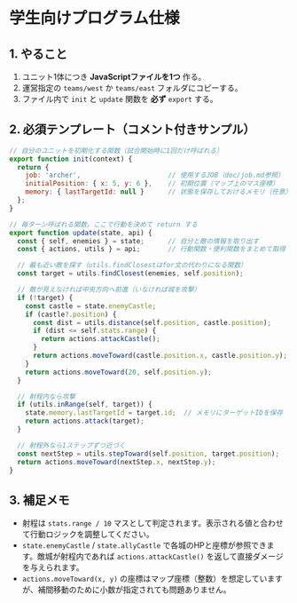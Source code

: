 # 学生向けプログラム仕様

## 1. やること
1. ユニット1体につき **JavaScriptファイルを1つ** 作る。
2. 運営指定の `teams/west` か `teams/east` フォルダにコピーする。
3. ファイル内で `init` と `update` 関数を **必ず** `export` する。

## 2. 必須テンプレート（コメント付きサンプル）
````javascript
// 自分のユニットを初期化する関数（試合開始時に1回だけ呼ばれる）
export function init(context) {
  return {
    job: 'archer',                      // 使用するJOB（doc/job.md参照）
    initialPosition: { x: 5, y: 6 },    // 初期位置（マップ上のマス座標）
    memory: { lastTargetId: null }      // 状態を保存しておけるメモリ（任意）
  };
}

// 毎ターン呼ばれる関数。ここで行動を決めて return する
export function update(state, api) {
  const { self, enemies } = state;      // 自分と敵の情報を取り出す
  const { actions, utils } = api;       // 行動関数・便利関数をまとめて取得

  // 最も近い敵を探す（utils.findClosestはfor文の代わりになる関数）
  const target = utils.findClosest(enemies, self.position);

  // 敵が見えなければ中央方向へ前進（いなければ城を攻撃）
  if (!target) {
    const castle = state.enemyCastle;
    if (castle?.position) {
      const dist = utils.distance(self.position, castle.position);
      if (dist <= self.stats.range) {
        return actions.attackCastle();
      }
      return actions.moveToward(castle.position.x, castle.position.y);
    }
    return actions.moveToward(20, self.position.y);
  }

  // 射程内なら攻撃
  if (utils.inRange(self, target)) {
    state.memory.lastTargetId = target.id;  // メモリにターゲットIDを保存
    return actions.attack(target);
  }

  // 射程外なら1ステップずつ近づく
  const nextStep = utils.stepToward(self.position, target.position);
  return actions.moveToward(nextStep.x, nextStep.y);
}
````

## 3. 補足メモ
- 射程は `stats.range / 10` マスとして判定されます。表示される値と合わせて行動ロジックを調整してください。
- `state.enemyCastle` / `state.allyCastle` で各城のHPと座標が参照できます。敵城が射程内であれば `actions.attackCastle()` を返して直接ダメージを与えられます。
- `actions.moveToward(x, y)` の座標はマップ座標（整数）を想定していますが、補間移動のために小数が指定されても問題ありません。